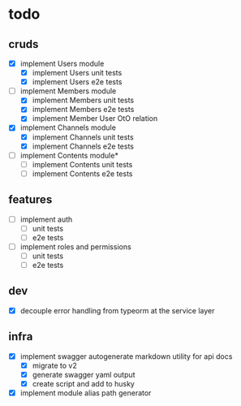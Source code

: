 # todo

## cruds

- [x] implement Users module
  - [x] implement Users unit tests
  - [x] implement Users e2e tests
- [ ] implement Members module
  - [x] implement Members unit tests
  - [x] implement Members e2e tests
  - [x] implement Member User OtO relation
- [x] implement Channels module
  - [x] implement Channels unit tests
  - [x] implement Channels e2e tests
- [ ] implement Contents module\*
  - [ ] implement Contents unit tests
  - [ ] implement Contents e2e tests

## features

- [ ] implement auth
  - [ ] unit tests
  - [ ] e2e tests
- [ ] implement roles and permissions
  - [ ] unit tests
  - [ ] e2e tests

## dev

- [x] decouple error handling from typeorm at the service layer

## infra

- [x] implement swagger autogenerate markdown utility for api docs
  - [x] migrate to v2
  - [x] generate swagger yaml output
  - [x] create script and add to husky
- [x] implement module alias path generator
